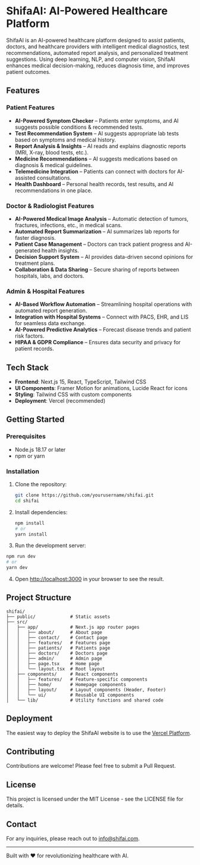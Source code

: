 # ShifaAI: AI-Powered Healthcare Platform

ShifaAI is an AI-powered healthcare platform designed to assist patients, doctors, and healthcare providers with intelligent medical diagnostics, test recommendations, automated report analysis, and personalized treatment suggestions. Using deep learning, NLP, and computer vision, ShifaAI enhances medical decision-making, reduces diagnosis time, and improves patient outcomes.

## Features

### Patient Features
- **AI-Powered Symptom Checker** – Patients enter symptoms, and AI suggests possible conditions & recommended tests.
- **Test Recommendation System** – AI suggests appropriate lab tests based on symptoms and medical history.
- **Report Analysis & Insights** – AI reads and explains diagnostic reports (MRI, X-ray, blood tests, etc.).
- **Medicine Recommendations** – AI suggests medications based on diagnosis & medical guidelines.
- **Telemedicine Integration** – Patients can connect with doctors for AI-assisted consultations.
- **Health Dashboard** – Personal health records, test results, and AI recommendations in one place.

### Doctor & Radiologist Features
- **AI-Powered Medical Image Analysis** – Automatic detection of tumors, fractures, infections, etc., in medical scans.
- **Automated Report Summarization** – AI summarizes lab reports for faster diagnosis.
- **Patient Case Management** – Doctors can track patient progress and AI-generated health insights.
- **Decision Support System** – AI provides data-driven second opinions for treatment plans.
- **Collaboration & Data Sharing** – Secure sharing of reports between hospitals, labs, and doctors.

### Admin & Hospital Features
- **AI-Based Workflow Automation** – Streamlining hospital operations with automated report generation.
- **Integration with Hospital Systems** – Connect with PACS, EHR, and LIS for seamless data exchange.
- **AI-Powered Predictive Analytics** – Forecast disease trends and patient risk factors.
- **HIPAA & GDPR Compliance** – Ensures data security and privacy for patient records.

## Tech Stack

- **Frontend**: Next.js 15, React, TypeScript, Tailwind CSS
- **UI Components**: Framer Motion for animations, Lucide React for icons
- **Styling**: Tailwind CSS with custom components
- **Deployment**: Vercel (recommended)

## Getting Started

### Prerequisites

- Node.js 18.17 or later
- npm or yarn

### Installation

1. Clone the repository:
   ```bash
   git clone https://github.com/yourusername/shifai.git
   cd shifai
   ```

2. Install dependencies:
   ```bash
   npm install
   # or
   yarn install
   ```

3. Run the development server:
```bash
npm run dev
# or
yarn dev
   ```

4. Open [http://localhost:3000](http://localhost:3000) in your browser to see the result.

## Project Structure

```
shifai/
├── public/             # Static assets
├── src/
│   ├── app/            # Next.js app router pages
│   │   ├── about/      # About page
│   │   ├── contact/    # Contact page
│   │   ├── features/   # Features page
│   │   ├── patients/   # Patients page
│   │   ├── doctors/    # Doctors page
│   │   ├── admin/      # Admin page
│   │   ├── page.tsx    # Home page
│   │   └── layout.tsx  # Root layout
│   ├── components/     # React components
│   │   ├── features/   # Feature-specific components
│   │   ├── home/       # Homepage components
│   │   ├── layout/     # Layout components (Header, Footer)
│   │   └── ui/         # Reusable UI components
│   └── lib/            # Utility functions and shared code
```

## Deployment

The easiest way to deploy the ShifaAI website is to use the [Vercel Platform](https://vercel.com/new?utm_medium=default-template&filter=next.js).

## Contributing

Contributions are welcome! Please feel free to submit a Pull Request.

## License

This project is licensed under the MIT License - see the LICENSE file for details.

## Contact

For any inquiries, please reach out to info@shifai.com.

---

Built with ❤️ for revolutionizing healthcare with AI.
